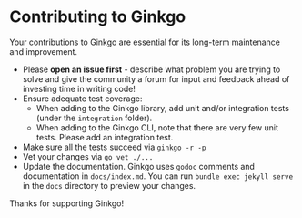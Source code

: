 # Contributing to Ginkgo

Your contributions to Ginkgo are essential for its long-term maintenance and improvement.

- Please **open an issue first** - describe what problem you are trying to solve and give the community a forum for input and feedback ahead of investing time in writing code!
- Ensure adequate test coverage:
    - When adding to the Ginkgo library, add unit and/or integration tests (under the `integration` folder).
    - When adding to the Ginkgo CLI, note that there are very few unit tests.  Please add an integration test.
- Make sure all the tests succeed via `ginkgo -r -p`
- Vet your changes via `go vet ./...`
- Update the documentation. Ginkgo uses `godoc` comments and documentation in `docs/index.md`.  You can run `bundle exec jekyll serve` in the `docs` directory to preview your changes.

Thanks for supporting Ginkgo!
